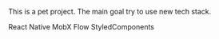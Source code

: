 This is a pet project. The main goal try to use new tech stack.

React Native
MobX
Flow
StyledComponents
